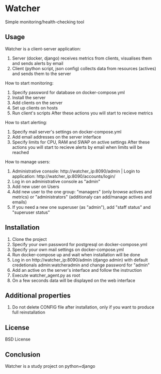 # Watcher
Simple monitoring/health-checking tool

## Usage
Watcher is a client-server application:
1. Server (docker, django) receives metrics from clients, visualises them and sends alerts by email
2. Client (python script, json config) collects data from resources (actives) and sends them to the server

How to start monitoring:
1. Specify password for database on docker-compose.yml
2. Install the server
3. Add clients on the server
4. Set up clients on hosts
5. Run client's scripts
After these actions you will start to recieve metrics

How to start alerting:
1. Specify mail server's settings on docker-compose.yml
2. Add email addresses on the server interface
3. Specify limits for CPU, RAM and SWAP on active settings
After these actions you will start to recieve alerts by email when limits will be reached

How to manage users:
1. Administrative console: http://watcher_ip:8090/admin | Login to application: http://watcher_ip:8090/accounts/login/
2. Log in on administrative console as "admin"
3. Add new user on Users
4. Add new user to the one group: "managers" (only browse actives and metrics) or "administrators" (additionaly can add/manage actives and emails)
5. If you need a new one superuser (as "admin"), add "staff status" and "superuser status"

## Installation
1. Clone the project
2. Specify your own password for postgresql on docker-compose.yml
3. Specify your own mail settings on docker-compose.yml
4. Run docker-compose up and wait when installation will be done
5. Log in on http://watcher_ip:8090/admin (django admin) with default credetionals admin:watcheradmin and change password for "admin"
6. Add an active on the server's interface and follow the instruction
7. Execute watcher_agent.py as root
8. On a few seconds data will be displayed on the web interface

## Additional properties
1. Do not delete CONFIG file after installation, only if you want to produce full reinstallation

## License
BSD License

## Conclusion
Watcher is a study project on python+django